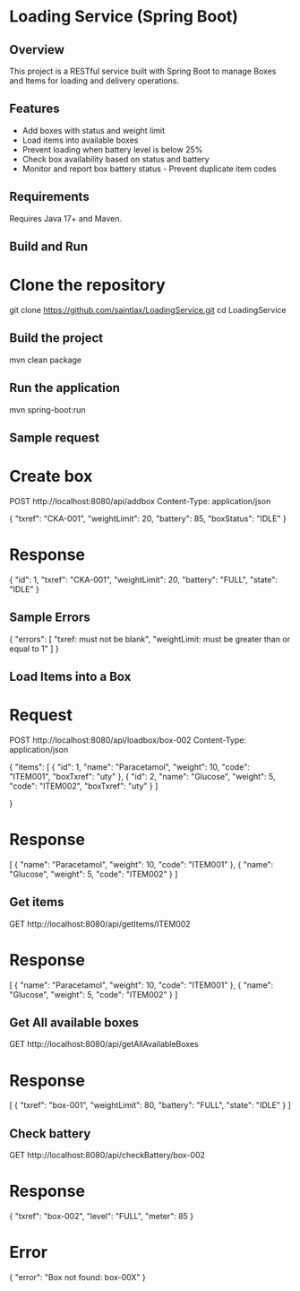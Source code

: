 # Loading Service (Spring Boot)

## Overview
This project is a RESTful service built with Spring Boot to manage Boxes and Items for loading and delivery operations.

## Features
- Add boxes with status and weight limit
- Load items into available boxes
- Prevent loading when battery level is below 25%
- Check box availability based on status and battery
- Monitor and report box battery status
-️ Prevent duplicate item codes

## Requirements
Requires Java 17+ and Maven.

## Build and Run
# Clone the repository
git clone https://github.com/saintlax/LoadingService.git
cd LoadingService

## Build the project
mvn clean package

## Run the application
mvn spring-boot:run

## Sample request
# Create box
POST http://localhost:8080/api/addbox
Content-Type: application/json

{
"txref": "CKA-001",
"weightLimit": 20,
"battery": 85,
"boxStatus": "IDLE"
}

# Response
{
"id": 1,
"txref": "CKA-001",
"weightLimit": 20,
"battery": "FULL",
"state": "IDLE"
}


## Sample Errors
{
"errors": [
"txref: must not be blank",
"weightLimit: must be greater than or equal to 1"
]
}

## Load Items into a Box
# Request
POST http://localhost:8080/api/loadbox/box-002
Content-Type: application/json

{
"items": [
{
"id": 1,
"name": "Paracetamol",
"weight": 10,
"code": "ITEM001",
"boxTxref": "uty"
},
{
"id": 2,
"name": "Glucose",
"weight": 5,
"code": "ITEM002",
"boxTxref": "uty"
}
]

}

# Response 
[
{
"name": "Paracetamol",
"weight": 10,
"code": "ITEM001"
},
{
"name": "Glucose",
"weight": 5,
"code": "ITEM002"
}
]

## Get items
GET http://localhost:8080/api/getItems/ITEM002
# Response
[
{
"name": "Paracetamol",
"weight": 10,
"code": "ITEM001"
},
{
"name": "Glucose",
"weight": 5,
"code": "ITEM002"
}
]


## Get All available boxes
GET http://localhost:8080/api/getAllAvailableBoxes
# Response
[
{
"txref": "box-001",
"weightLimit": 80,
"battery": "FULL",
"state": "IDLE"
}
]


## Check battery
GET http://localhost:8080/api/checkBattery/box-002
# Response
{
"txref": "box-002",
"level": "FULL",
"meter": 85
}

# Error 
{
"error": "Box not found: box-00X"
}

